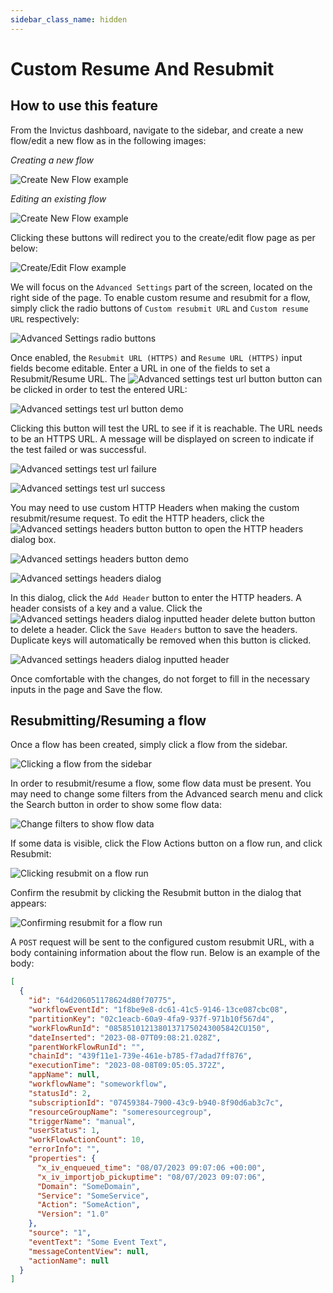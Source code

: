 ```yaml
---
sidebar_class_name: hidden
---
```


# Custom Resume And Resubmit

## How to use this feature

From the Invictus dashboard, navigate to the sidebar, and create a new flow/edit a new flow as in the following images:

_Creating a new flow_

![Create New Flow example](/images/v2_custom-resumeresubmit-createflow.png)

_Editing an existing flow_

![Create New Flow example](/images/v2_custom-resumeresubmit-editflow.png)

Clicking these buttons will redirect you to the create/edit flow page as per below:

![Create/Edit Flow example](/images/v2_custom-resumeresubmit-flowscreen.png)

We will focus on the `Advanced Settings` part of the screen, located on the right side of the page. To enable custom resume and resubmit for a flow, simply click the radio buttons of `Custom resubmit URL` and `Custom resume URL` respectively:

![Advanced Settings radio buttons](/images/v2_custom-resumeresubmit-flowscreen-advancedsettings.png)

Once enabled, the `Resubmit URL (HTTPS)` and `Resume URL (HTTPS)` input fields become editable. Enter a URL in one of the fields to set a Resubmit/Resume URL. The ![Advanced settings test url button](/images/v2_custom-resumeresubmit-flowscreen-advancedsettings-testurl-button.png) button can be clicked in order to test the entered URL:

![Advanced settings test url button demo](/images/v2_custom-resumeresubmit-flowscreen-advancedsettings-testurl.png)

Clicking this button will test the URL to see if it is reachable. The URL needs to be an HTTPS URL. A message will be displayed on screen to indicate if the test failed or was successful.

![Advanced settings test url failure](/images/v2_custom-resumeresubmit-flowscreen-advancedsettings-testurl-failure.png)

![Advanced settings test url success](/images/v2_custom-resumeresubmit-flowscreen-advancedsettings-testurl-success.png)

You may need to use custom HTTP Headers when making the custom resubmit/resume request. To edit the HTTP headers, click the ![Advanced settings headers button](/images/v2_custom-resumeresubmit-flowscreen-advancedsettings-headers-button.png) button to open the HTTP headers dialog box.

![Advanced settings headers button demo](/images/v2_custom-resumeresubmit-flowscreen-advancedsettings-headers.png)

![Advanced settings headers dialog](/images/v2_custom-resumeresubmit-flowscreen-advancedsettings-headers-dialog.png)

In this dialog, click the `Add Header` button to enter the HTTP headers. A header consists of a key and a value. Click the ![Advanced settings headers dialog inputted header delete button](/images/v2_custom-resumeresubmit-flowscreen-advancedsettings-headers-dialog-inputted-header-delete-icon.png) button to delete a header. Click the `Save Headers` button to save the headers. Duplicate keys will automatically be removed when this button is clicked.

![Advanced settings headers dialog inputted header](/images/v2_custom-resumeresubmit-flowscreen-advancedsettings-headers-dialog-inputted-header.png)

Once comfortable with the changes, do not forget to fill in the necessary inputs in the page and Save the flow.

## Resubmitting/Resuming a flow

Once a flow has been created, simply click a flow from the sidebar.

![Clicking a flow from the sidebar](/images/v2_select_flow.png)

In order to resubmit/resume a flow, some flow data must be present. You may need to change some filters from the Advanced search menu and click the Search button in order to show some flow data:

![Change filters to show flow data](/images/v2_flowpage_change_filters.png)

If some data is visible, click the Flow Actions button on a flow run, and click Resubmit:

![Clicking resubmit on a flow run](/images/v2_flowpage_clicking_resubmit.png)

Confirm the resubmit by clicking the Resubmit button in the dialog that appears:

![Confirming resubmit for a flow run](/images/v2_flowpage_confirm_resubmit.png)

A `POST` request will be sent to the configured custom resubmit URL, with a body containing information about the flow run. Below is an example of the body:

```json
[
  {
    "id": "64d206051178624d80f70775",
    "workflowEventId": "1f8be9e8-dc61-41c5-9146-13ce087cbc08",
    "partitionKey": "02c1eacb-60a9-4fa9-937f-971b10f567d4",
    "workFlowRunId": "08585101213801371750243005842CU150",
    "dateInserted": "2023-08-07T09:08:21.028Z",
    "parentWorkFlowRunId": "",
    "chainId": "439f11e1-739e-461e-b785-f7adad7ff876",
    "executionTime": "2023-08-08T09:05:05.372Z",
    "appName": null,
    "workflowName": "someworkflow",
    "statusId": 2,
    "subscriptionId": "07459384-7900-43c9-b940-8f90d6ab3c7c",
    "resourceGroupName": "someresourcegroup",
    "triggerName": "manual",
    "userStatus": 1,
    "workFlowActionCount": 10,
    "errorInfo": "",
    "properties": {
      "x_iv_enqueued_time": "08/07/2023 09:07:06 +00:00",
      "x_iv_importjob_pickuptime": "08/07/2023 09:07:06",
      "Domain": "SomeDomain",
      "Service": "SomeService",
      "Action": "SomeAction",
      "Version": "1.0"
    },
    "source": "1",
    "eventText": "Some Event Text",
    "messageContentView": null,
    "actionName": null
  }
]
```
